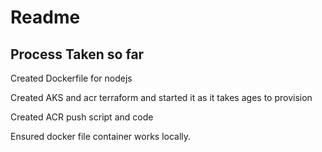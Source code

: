 # Readme


## Process Taken so far

Created Dockerfile for nodejs

Created AKS and acr terraform and started it as it takes ages to provision

Created ACR push script and code

Ensured docker file container works locally.

